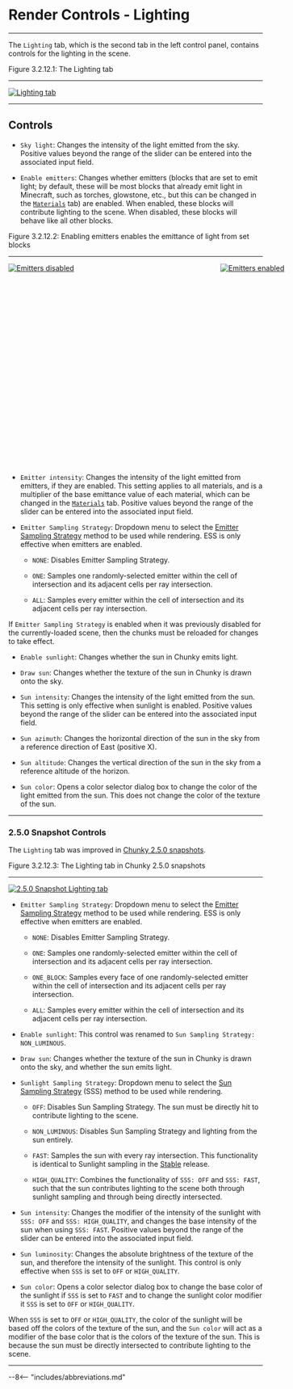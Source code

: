 # Render Controls - Lighting

---

The `Lighting` tab, which is the second tab in the left control panel, contains controls for the lighting in the scene.

<div class="figure" id="figure-3-2-12-1">
  <p class="figure">
  Figure 3.2.12.1: The Lighting tab
  </p>
  <hr>
  <a href="../../../../img/user_interface/render_controls/lighting_tab_2.4.x.png">
  <img class="figure" src="../../../../img/user_interface/render_controls/lighting_tab_2.4.x.png" alt="Lighting tab">
  </a>
</div>

---

## Controls

- `Sky light`: Changes the intensity of the light emitted from the sky. Positive values beyond the range of the slider can be entered into the associated input field.

- `Enable emitters`: Changes whether emitters (blocks that are set to emit light; by default, these will be most blocks that already emit light in Minecraft, such as torches, glowstone, etc., but this can be changed in the [`Materials`](../materials) tab) are enabled. When enabled, these blocks will contribute lighting to the scene. When disabled, these blocks will behave like all other blocks.

<div class="figure" id="figure-3-2-12-2">
  <p class="figure">
  Figure 3.2.12.2: Enabling emitters enables the emittance of light from set blocks
  </p>
  <hr>
  <div style="display: grid; grid: 400px / 420px 400px;">
  <a href="../../../../img/examples/render_controls/lighting/emitters_disabled.png">
  <img class="figure" src="../../../../img/examples/render_controls/lighting/emitters_disabled.png" alt="Emitters disabled">
  </a>
  <a href="../../../../img/examples/render_controls/lighting/emitters_enabled.png">
  <img class="figure" src="../../../../img/examples/render_controls/lighting/emitters_enabled.png" alt="Emitters enabled">
  </a>
  </div>
</div>

- `Emitter intensity`: Changes the intensity of the light emitted from emitters, if they are enabled. This setting applies to all materials, and is a multiplier of the base emittance value of each material, which can be changed in the [`Materials`](../materials) tab. Positive values beyond the range of the slider can be entered into the associated input field.

- `Emitter Sampling Strategy`: Dropdown menu to select the [Emitter Sampling Strategy](../../../introduction/next_event_estimation#emitter-sampling-strategy-ess) method to be used while rendering. ESS is only effective when emitters are enabled.

    - `NONE`: Disables Emitter Sampling Strategy.

    - `ONE`: Samples one randomly-selected emitter within the cell of intersection and its adjacent cells per ray intersection.

    - `ALL`: Samples every emitter within the cell of intersection and its adjacent cells per ray intersection.

If `Emitter Sampling Strategy` is enabled when it was previously disabled for the currently-loaded scene, then the chunks must be reloaded for changes to take effect.

- `Enable sunlight`: Changes whether the sun in Chunky emits light.

- `Draw sun`: Changes whether the texture of the sun in Chunky is drawn onto the sky.

- `Sun intensity`: Changes the intensity of the light emitted from the sun. This setting is only effective when sunlight is enabled. Positive values beyond the range of the slider can be entered into the associated input field.

- `Sun azimuth`: Changes the horizontal direction of the sun in the sky from a reference direction of East (positive X).

- `Sun altitude`: Changes the vertical direction of the sun in the sky from a reference altitude of the horizon.

- `Sun color`: Opens a color selector dialog box to change the color of the light emitted from the sun. This does not change the color of the texture of the sun.

---

### 2.5.0 Snapshot Controls

The `Lighting` tab was improved in [Chunky 2.5.0 snapshots](../../../../getting_started/configuring_chunky_launcher#advanced-settings).

<div class="figure" id="figure-3-2-12-3">
  <p class="figure">
  Figure 3.2.12.3: The Lighting tab in Chunky 2.5.0 snapshots
  </p>
  <hr>
  <a href="../../../../img/user_interface/render_controls/lighting_tab_2.5.0.png">
  <img class="figure" src="../../../../img/user_interface/render_controls/lighting_tab_2.5.0.png" alt="2.5.0 Snapshot Lighting tab">
  </a>
</div>

- `Emitter Sampling Strategy`: Dropdown menu to select the [Emitter Sampling Strategy](../../../introduction/next_event_estimation#emitter-sampling-strategy-ess) method to be used while rendering. ESS is only effective when emitters are enabled.

    - `NONE`: Disables Emitter Sampling Strategy.

    - `ONE`: Samples one randomly-selected emitter within the cell of intersection and its adjacent cells per ray intersection.

    - `ONE_BLOCK`: Samples every face of one randomly-selected emitter within the cell of intersection and its adjacent cells per ray intersection.

    - `ALL`: Samples every emitter within the cell of intersection and its adjacent cells per ray intersection.

- `Enable sunlight`: This control was renamed to `Sun Sampling Strategy: NON_LUMINOUS`.

- `Draw sun`: Changes whether the texture of the sun in Chunky is drawn onto the sky, and whether the sun emits light.

- `Sunlight Sampling Strategy`: Dropdown menu to select the [Sun Sampling Strategy](../../../introduction/next_event_estimation#sunlight-sampling) (SSS) method to be used while rendering.

    - `OFF`: Disables Sun Sampling Strategy. The sun must be directly hit to contribute lighting to the scene.

    - `NON_LUMINOUS`: Disables Sun Sampling Strategy and lighting from the sun entirely.

    - `FAST`: Samples the sun with every ray intersection. This functionality is identical to Sunlight sampling in the [Stable](../../../../getting_started/configuring_chunky_launcher#advanced-settings) release.

    - `HIGH_QUALITY`: Combines the functionality of `SSS: OFF` and `SSS: FAST`, such that the sun contributes lighting to the scene both through sunlight sampling and through being directly intersected.

- `Sun intensity`: Changes the modifier of the intensity of the sunlight with `SSS: OFF` and `SSS: HIGH_QUALITY`, and changes the base intensity of the sun when using `SSS: FAST`. Positive values beyond the range of the slider can be entered into the associated input field.

- `Sun luminosity`: Changes the absolute brightness of the texture of the sun, and therefore the intensity of the sunlight. This control is only effective when `SSS` is set to `OFF` or `HIGH_QUALITY`. 

- `Sun color`: Opens a color selector dialog box to change the base color of the sunlight if `SSS` is set to `FAST` and to change the sunlight color modifier it `SSS` is set to `OFF` or `HIGH_QUALITY`.

When `SSS` is set to `OFF` or `HIGH_QUALITY`, the color of the sunlight will be based off the colors of the texture of the sun, and the `Sun color` will act as a modifier of the base color that is the colors of the texture of the sun. This is because the sun must be directly intersected to contribute lighting to the scene.

---

--8<-- "includes/abbreviations.md"
